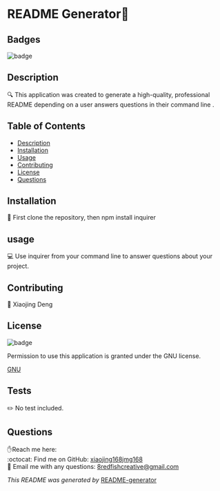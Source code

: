 
<h1>README Generator👋</h1>

## Badges
![badge](https://img.shields.io/badge/license-GNU-brightgreen)


## Description
🔍 This application was created to generate a high-quality, professional README depending on a user answers questions in their command line .


## Table of Contents
- [Description](#description)
- [Installation](#installation)
- [Usage](#usage)
- [Contributing](#contributing)
- [License](#license)
- [Questions](#questions)


## Installation
💾 First clone the repository, then npm install inquirer 


## usage
💻 Use inquirer from your command line to answer questions about your project.


## Contributing
👥 Xiaojing Deng


## License

![badge](https://img.shields.io/badge/license-GNU-brightgreen)</br>
<p>Permission to use this application is granted under the GNU license.</p>
 
[GNU](https://choosealicense.com/licenses/agpl-3.0)



## Tests
✏️ No test included.


## Questions
✋Reach me here:<br/>
:octocat: Find me on GitHub: [xiaojing168jmg168](https://github.com/xiaojing168jmg168)<br/>
📩 Email me with any questions: 8redfishcreative@gmail.com


*This README was generated by* [README-generator](https://github.com/xiaojing168jmg168/readme-generator)
